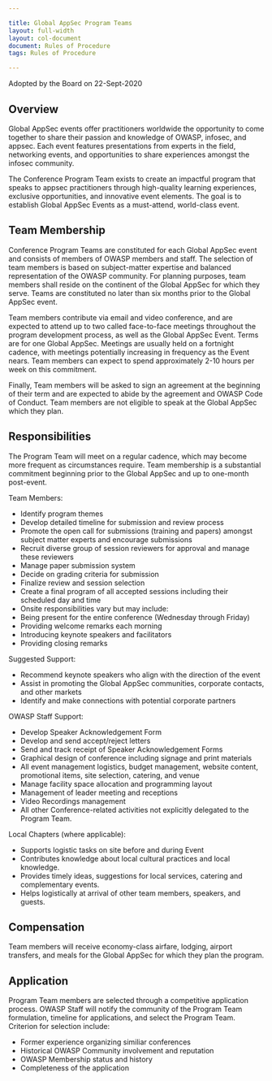```yaml
---

title: Global AppSec Program Teams
layout: full-width
layout: col-document
document: Rules of Procedure
tags: Rules of Procedure

---
```


Adopted by the Board on 22-Sept-2020

## Overview

Global AppSec events offer practitioners worldwide the opportunity to come together to share their passion and knowledge of OWASP, infosec, and appsec. Each event features presentations from experts in the field, networking events, and opportunities to share experiences amongst the infosec community.

The Conference Program Team exists to create an impactful program that speaks to appsec practitioners through high-quality learning experiences, exclusive opportunities, and innovative event elements. The goal is to establish Global AppSec Events as a must-attend, world-class event.

## Team Membership

Conference Program Teams are constituted for each Global AppSec event and consists of members of OWASP members and staff. The selection of team members is based on subject-matter expertise and balanced representation of the OWASP community. For planning purposes, team members shall reside on the continent of the Global AppSec for which they serve. Teams are constituted no later than six months prior to the Global AppSec event.

Team members contribute via email and video conference, and are expected to attend up to two called face-to-face meetings throughout the program development process, as well as the Global AppSec Event. Terms are for one Global AppSec. Meetings are usually held on a fortnight cadence, with meetings potentially increasing in frequency as the Event nears. Team members can expect to spend approximately 2-10 hours per week on this commitment.

Finally, Team members will be asked to sign an agreement at the beginning of their term and are expected to abide by the agreement and OWASP Code of Conduct. Team members are not eligible to speak at the Global AppSec which they plan.

## Responsibilities
The Program Team will meet on a regular cadence, which may become more frequent as circumstances require. Team membership is a substantial commitment beginning prior to the Global AppSec and up to one-month post-event.

Team Members:
- Identify program themes
- Develop detailed timeline for submission and review process
- Promote the open call for submissions (training and papers) amongst subject matter experts and encourage submissions
- Recruit diverse group of session reviewers for approval and manage these reviewers
- Manage paper submission system
- Decide on grading criteria for submission
- Finalize review and session selection
- Create a final program of all accepted sessions including their scheduled day and time
- Onsite responsibilities vary but may include:
- Being present for the entire conference (Wednesday through Friday)
- Providing welcome remarks each morning
- Introducing keynote speakers and facilitators
- Providing closing remarks

Suggested Support:

- Recommend keynote speakers who align with the direction of the event
- Assist in promoting the Global AppSec communities, corporate contacts, and other markets
- Identify and make connections with potential corporate partners

OWASP Staff Support:

- Develop Speaker Acknowledgement Form
- Develop and send accept/reject letters
- Send and track receipt of Speaker Acknowledgement Forms
- Graphical design of conference including signage and print materials
- All event management logistics, budget management, website content, promotional items, site selection, catering, and venue
- Manage facility space allocation and programming layout
- Management of leader meeting and receptions
- Video Recordings management
- All other Conference-related activities not explicitly delegated to the Program Team.

Local Chapters (where applicable):

- Supports logistic tasks on site before and during Event
- Contributes knowledge about local cultural practices and local knowledge.
- Provides timely ideas, suggestions for local services, catering and complementary events.
- Helps logistically at arrival of other team members, speakers, and guests.

## Compensation

Team members will receive economy-class airfare, lodging, airport transfers, and meals for the Global AppSec for which they plan the program.

## Application

Program Team members are selected through a competitive application process. OWASP Staff will notify the community of the Program Team formulation, timeline for applications, and select the Program Team. Criterion for selection include:
- Former experience organizing similiar conferences
- Historical OWASP Community involvement and reputation
- OWASP Membership status and history
- Completeness of the application
